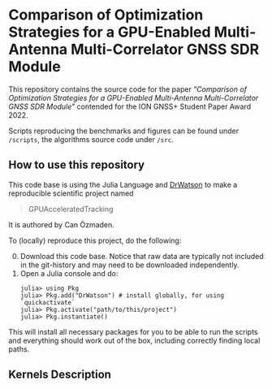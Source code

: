 # Comparison of Optimization Strategies for a GPU-Enabled Multi-Antenna Multi-Correlator GNSS SDR Module

This repository contains the source code for the paper *"Comparison of Optimization Strategies for a GPU-Enabled Multi-Antenna Multi-Correlator GNSS SDR Module"* contended for the ION GNSS+ Student Paper Award 2022.

Scripts reproducing the benchmarks and figures can be found under `/scripts`, the algorithms source code under `/src`. 

## How to use this repository
This code base is using the Julia Language and [DrWatson](https://juliadynamics.github.io/DrWatson.jl/stable/)
to make a reproducible scientific project named
> GPUAcceleratedTracking

It is authored by Can Özmaden.

To (locally) reproduce this project, do the following:

0. Download this code base. Notice that raw data are typically not included in the
   git-history and may need to be downloaded independently.
1. Open a Julia console and do:
   ```
   julia> using Pkg
   julia> Pkg.add("DrWatson") # install globally, for using `quickactivate`
   julia> Pkg.activate("path/to/this/project")
   julia> Pkg.instantiate()
   ```

This will install all necessary packages for you to be able to run the scripts and
everything should work out of the box, including correctly finding local paths.


## Kernels Description
